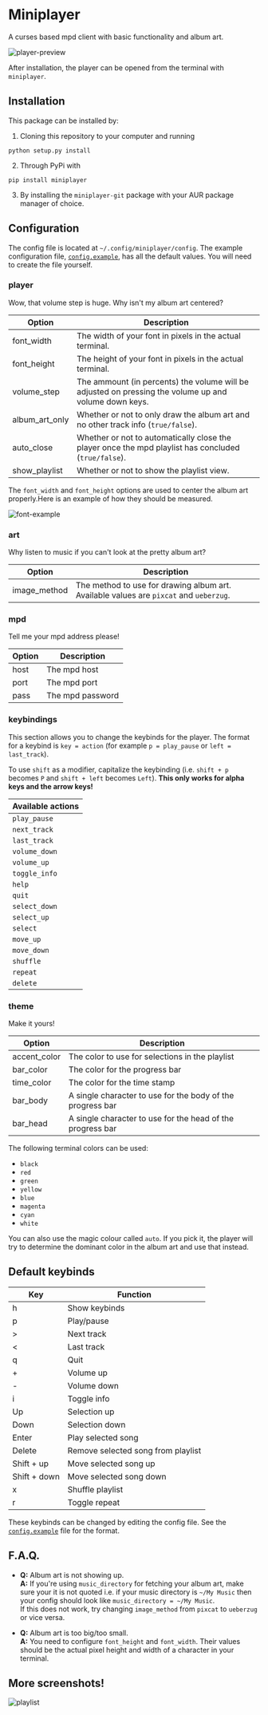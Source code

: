 # Miniplayer

A curses based mpd client with basic functionality and album art.

![player-preview](https://github.com/GuardKenzie/miniplayer/blob/main/img/preview.png?raw=true)

After installation, the player can be opened from the terminal with `miniplayer`.

## Installation

This package can be installed by:
1. Cloning this repository to your computer and running
```
python setup.py install
```
2. Through PyPi with
```
pip install miniplayer
```
3. By installing the `miniplayer-git` package with your AUR package manager of choice.

## Configuration

The config file is located at `~/.config/miniplayer/config`. The example configuration file, [`config.example`](config.example), has all the default values. You will need to create the file yourself.

### player
Wow, that volume step is huge. Why isn't my album art centered?

| Option         | Description                                                                                           |
| -------------- | ----------------------------------------------------------------------------------------------------- |
| font_width     | The width of your font in pixels in the actual terminal.                                              |
| font_height    | The height of your font in pixels in the actual terminal.                                             |
| volume_step    | The ammount (in percents) the volume will be adjusted on pressing the volume up and volume down keys. |
| album_art_only | Whether or not to only draw the album art and no other track info (`true/false`).                     |
| auto_close     | Whether or not to automatically close the player once the mpd playlist has concluded (`true/false`).  |
| show_playlist  | Whether or not to show the playlist view.                                                             |

The `font_width` and `font_height` options are used to center the album art properly.Here is an example of how they should be measured.

![font-example](https://github.com/GuardKenzie/miniplayer/blob/main/img/font.png?raw=true)


### art
Why listen to music if you can't look at the pretty album art?

| Option               | Description                                                                                   |
| -------------------- | --------------------------------------------------------------------------------------------- |
| image_method         | The method to use for drawing album art. Available values are `pixcat` and `ueberzug`.        |

### mpd
Tell me your mpd address please!

| Option | Description      |
| ------ | ---------------- |
| host   | The mpd host     |
| port   | The mpd port     |
| pass   | The mpd password |


### keybindings
This section allows you to change the keybinds for the player. The format for a keybind is `key = action` (for example `p = play_pause` or `left = last_track`). 

To use `shift` as a modifier, capitalize the keybinding (i.e. `shift + p` becomes `P` and `shift + left` becomes `Left`). **This only works for alpha keys and the arrow keys!**

| Available actions |
| ----------------- |
| `play_pause`      |
| `next_track`      |
| `last_track`      |
| `volume_down`     |
| `volume_up`       |
| `toggle_info`     |
| `help`            |
| `quit`            |
| `select_down`     |
| `select_up`       |
| `select`          |
| `move_up`         |
| `move_down`       |
| `shuffle`         |
| `repeat`          |
| `delete`          |


### theme
Make it yours!

| Option       | Description                                                |
| ------------ | ---------------------------------------------------------- |
| accent_color | The color to use for selections in the playlist            |
| bar_color    | The color for the progress bar                             |
| time_color   | The color for the time stamp                               |
| bar_body     | A single character to use for the body of the progress bar |
| bar_head     | A single character to use for the head of the progress bar |

The following terminal colors can be used:
* `black`
* `red`
* `green`
* `yellow`
* `blue`
* `magenta`
* `cyan`
* `white`

You can also use the magic colour called `auto`. If you pick it, the player will try to determine the dominant color in the album art and use that instead.


## Default keybinds

| Key          | Function                           |
| ------------ | ---------------------------------- |
| h            | Show keybinds                      |
| p            | Play/pause                         |
| >            | Next track                         |
| <            | Last track                         |
| q            | Quit                               |
| +            | Volume up                          |
| -            | Volume down                        |
| i            | Toggle info                        |
| Up           | Selection up                       |
| Down         | Selection down                     |
| Enter        | Play selected song                 |
| Delete       | Remove selected song from playlist |
| Shift + up   | Move selected song up              |
| Shift + down | Move selected song down            |
| x            | Shuffle playlist                   |
| r            | Toggle repeat                      |

These keybinds can be changed by editing the config file. See the [`config.example`](config.example) file for the format.
    

## F.A.Q.
- **Q:** Album art is not showing up.  
   **A:** If you're using `music_directory` for fetching your album art, make sure your it is not quoted i.e. if your music directory is `~/My Music` then your config should look like `music_directory = ~/My Music`.  
   If this does not work, try changing `image_method` from `pixcat` to `ueberzug` or vice versa.

- **Q:** Album art is too big/too small.  
   **A:** You need to configure `font_height` and `font_width`. Their values should be the actual pixel height and width of a character in your terminal.


## More screenshots!

![playlist](img/playlist.png)
